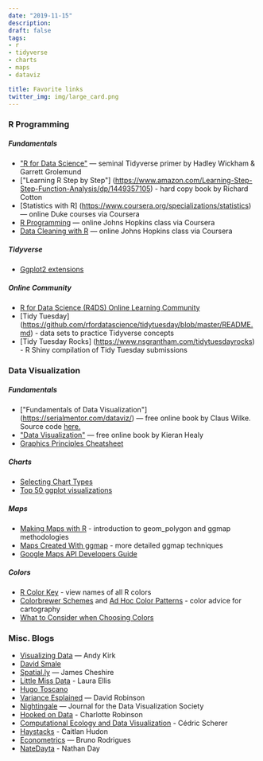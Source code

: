 ```yaml
---
date: "2019-11-15"
description: 
draft: false
tags:
- r
- tidyverse
- charts
- maps
- dataviz

title: Favorite links
twitter_img: img/large_card.png
---
```


### R Programming
##### Fundamentals

-   ["R for Data Science"](https://r4ds.had.co.nz/) —
    seminal Tidyverse primer by Hadley Wickham & Garrett Grolemund
-   ["Learning R Step by Step"] (https://www.amazon.com/Learning-Step-Step-Function-Analysis/dp/1449357105) - hard copy book by Richard Cotton
-   [Statistics with R] (https://www.coursera.org/specializations/statistics) — online Duke courses via Coursera
-   [R Programming](https://www.coursera.org/learn/r-programming) — online Johns Hopkins class via Coursera
-   [Data Cleaning with R](https://www.coursera.org/learn/data-cleaning) — online Johns Hopkins class via Coursera

##### Tidyverse


-   [Ggplot2 extensions](http://www.ggplot2-exts.org/gallery/)


##### Online Community
-   [R for Data Science (R4DS) Online Learning Community ](https://www.rfordatasci.com)
-   [Tidy Tuesday] (https://github.com/rfordatascience/tidytuesday/blob/master/README.md) - data sets to practice Tidyverse concepts
-   [Tidy Tuesday Rocks] (https://www.nsgrantham.com/tidytuesdayrocks) - R Shiny compilation of Tidy Tuesday submissions



### Data Visualization
##### Fundamentals

-   ["Fundamentals of Data Visualization"] (https://serialmentor.com/dataviz/) — free online
    book by Claus Wilke.  Source code [here.](https://github.com/clauswilke/dataviz)
-   ["Data Visualization"](http://socviz.co/) — free online book by
    Kieran Healy  
-   [Graphics Principles Cheatsheet](https://graphicsprinciples.github.io/)


##### Charts

-   [Selecting Chart Types](https://www.data-to-viz.com/)
-   [Top 50 ggplot
    visualizations](http://r-statistics.co/Top50-Ggplot2-Visualizations-MasterList-R-Code.html)



##### Maps

-   [Making Maps with R](http://eriqande.github.io/rep-res-web/lectures/making-maps-with-R.html) - introduction to geom_polygon and ggmap methodologies
-   [Maps Created With ggmap](https://www.littlemissdata.com/blog/maps) - more detailed ggmap techniques
-   [Google Maps API Developers Guide](https://developers.google.com/maps/documentation/maps-static/dev-guide#Locations)

    
##### Colors

-   [R Color Key](https://www.datanovia.com/en/blog/awesome-list-of-657-r-color-names/) - view names of all R colors
-   [Colorbrewer Schemes](https://www.mathworks.com/matlabcentral/mlc-downloads/downloads/submissions/45208/versions/17/screenshot.png) and [Ad Hoc Color Patterns](http://colorbrewer2.org/#type=sequential&scheme=BuGn&n=3) - color advice for cartography
-   [What to Consider when Choosing Colors](https://blog.datawrapper.de/colors/)


### Misc. Blogs

-   [Visualizing Data](https://www.visualisingdata.com/blog/) — Andy Kirk
-   [David Smale](https://davidsmale.netlify.com/)
-   [Spatial.ly](https://spatial.ly/) — James Cheshire
-   [Little Miss Data](https://www.littlemissdata.com) - Laura Ellis
-   [Hugo Toscano](https://toscano84.github.io/)
-   [Variance Esplained](http://varianceexplained.org/) — David Robinson
-   [Nightingale](https://medium.com/nightingale) — Journal for the Data
    Visualization Society
-   [Hooked on Data](https://robinsones.github.io/) - Charlotte Robinson
-   [Computational Ecology and Data Visualization](https://cedricscherer.netlify.com) - Cédric Scherer
-   [Haystacks](https://caitlinhudon.com/blog-links/) - Caitlan Hudon
-   [Econometrics](https://www.brodrigues.co/) — Bruno Rodrigues
-   [NateDayta](https://www.natedayta.com/) - Nathan Day

